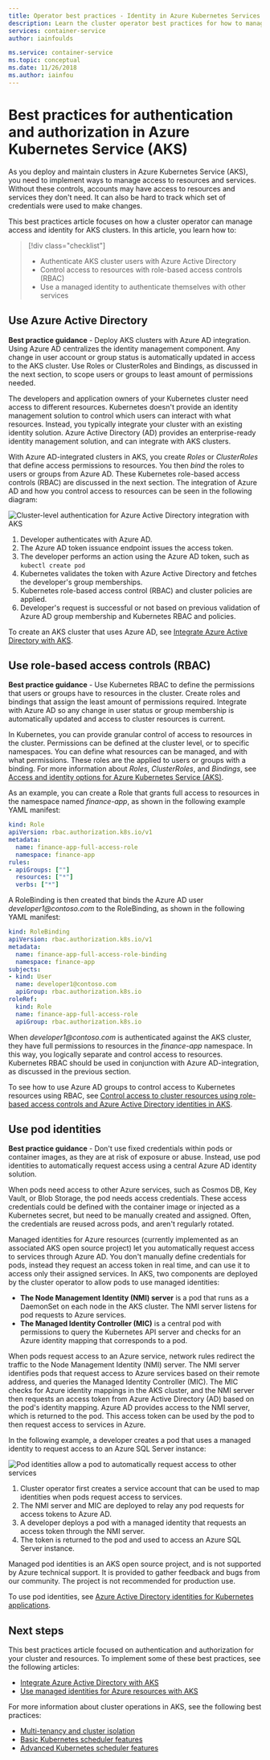 ```yaml
---
title: Operator best practices - Identity in Azure Kubernetes Services (AKS)
description: Learn the cluster operator best practices for how to manage authentication and authorization for clusters in Azure Kubernetes Service (AKS)
services: container-service
author: iainfoulds

ms.service: container-service
ms.topic: conceptual
ms.date: 11/26/2018
ms.author: iainfou
---
```


# Best practices for authentication and authorization in Azure Kubernetes Service (AKS)

As you deploy and maintain clusters in Azure Kubernetes Service (AKS), you need to implement ways to manage access to resources and services. Without these controls, accounts may have access to resources and services they don't need. It can also be hard to track which set of credentials were used to make changes.

This best practices article focuses on how a cluster operator can manage access and identity for AKS clusters. In this article, you learn how to:

> [!div class="checklist"]
> * Authenticate AKS cluster users with Azure Active Directory
> * Control access to resources with role-based access controls (RBAC)
> * Use a managed identity to authenticate themselves with other services

## Use Azure Active Directory

**Best practice guidance** - Deploy AKS clusters with Azure AD integration. Using Azure AD centralizes the identity management component. Any change in user account or group status is automatically updated in access to the AKS cluster. Use Roles or ClusterRoles and Bindings, as discussed in the next section, to scope users or groups to least amount of permissions needed.

The developers and application owners of your Kubernetes cluster need access to different resources. Kubernetes doesn't provide an identity management solution to control which users can interact with what resources. Instead, you typically integrate your cluster with an existing identity solution. Azure Active Directory (AD) provides an enterprise-ready identity management solution, and can integrate with AKS clusters.

With Azure AD-integrated clusters in AKS, you create *Roles* or *ClusterRoles* that define access permissions to resources. You then *bind* the roles to users or groups from Azure AD. These Kubernetes role-based access controls (RBAC) are discussed in the next section. The integration of Azure AD and how you control access to resources can be seen in the following diagram:

![Cluster-level authentication for Azure Active Directory integration with AKS](media/operator-best-practices-identity/cluster-level-authentication-flow.png)

1. Developer authenticates with Azure AD.
1. The Azure AD token issuance endpoint issues the access token.
1. The developer performs an action using the Azure AD token, such as `kubectl create pod`
1. Kubernetes validates the token with Azure Active Directory and fetches the developer's group memberships.
1. Kubernetes role-based access control (RBAC) and cluster policies are applied.
1. Developer's request is successful or not based on previous validation of Azure AD group membership and Kubernetes RBAC and policies.

To create an AKS cluster that uses Azure AD, see [Integrate Azure Active Directory with AKS][aks-aad].

## Use role-based access controls (RBAC)

**Best practice guidance** - Use Kubernetes RBAC to define the permissions that users or groups have to resources in the cluster. Create roles and bindings that assign the least amount of permissions required. Integrate with Azure AD so any change in user status or group membership is automatically updated and access to cluster resources is current.

In Kubernetes, you can provide granular control of access to resources in the cluster. Permissions can be defined at the cluster level, or to specific namespaces. You can define what resources can be managed, and with what permissions. These roles are the applied to users or groups with a binding. For more information about *Roles*, *ClusterRoles*, and *Bindings*, see [Access and identity options for Azure Kubernetes Service (AKS)][aks-concepts-identity].

As an example, you can create a Role that grants full access to resources in the namespace named *finance-app*, as shown in the following example YAML manifest:

```yaml
kind: Role
apiVersion: rbac.authorization.k8s.io/v1
metadata:
  name: finance-app-full-access-role
  namespace: finance-app
rules:
- apiGroups: [""]
  resources: ["*"]
  verbs: ["*"]
```

A RoleBinding is then created that binds the Azure AD user *developer1\@contoso.com* to the RoleBinding, as shown in the following YAML manifest:

```yaml
kind: RoleBinding
apiVersion: rbac.authorization.k8s.io/v1
metadata:
  name: finance-app-full-access-role-binding
  namespace: finance-app
subjects:
- kind: User
  name: developer1@contoso.com
  apiGroup: rbac.authorization.k8s.io
roleRef:
  kind: Role
  name: finance-app-full-access-role
  apiGroup: rbac.authorization.k8s.io
```

When *developer1\@contoso.com* is authenticated against the AKS cluster, they have full permissions to resources in the *finance-app* namespace. In this way, you logically separate and control access to resources. Kubernetes RBAC should be used in conjunction with Azure AD-integration, as discussed in the previous section.

To see how to use Azure AD groups to control access to Kubernetes resources using RBAC, see [Control access to cluster resources using role-based access controls and Azure Active Directory identities in AKS][azure-ad-rbac].

## Use pod identities

**Best practice guidance** - Don't use fixed credentials within pods or container images, as they are at risk of exposure or abuse. Instead, use pod identities to automatically request access using a central Azure AD identity solution.

When pods need access to other Azure services, such as Cosmos DB, Key Vault, or Blob Storage, the pod needs access credentials. These access credentials could be defined with the container image or injected as a Kubernetes secret, but need to be manually created and assigned. Often, the credentials are reused across pods, and aren't regularly rotated.

Managed identities for Azure resources (currently implemented as an associated AKS open source project) let you automatically request access to services through Azure AD. You don't manually define credentials for pods, instead they request an access token in real time, and can use it to access only their assigned services. In AKS, two components are deployed by the cluster operator to allow pods to use managed identities:

* **The Node Management Identity (NMI) server** is a pod that runs as a DaemonSet on each node in the AKS cluster. The NMI server listens for pod requests to Azure services.
* **The Managed Identity Controller (MIC)** is a central pod with permissions to query the Kubernetes API server and checks for an Azure identity mapping that corresponds to a pod.

When pods request access to an Azure service, network rules redirect the traffic to the Node Management Identity (NMI) server. The NMI server identifies pods that request access to Azure services based on their remote address, and queries the Managed Identity Controller (MIC). The MIC checks for Azure identity mappings in the AKS cluster, and the NMI server then requests an access token from Azure Active Directory (AD) based on the pod's identity mapping. Azure AD provides access to the NMI server, which is returned to the pod. This access token can be used by the pod to then request access to services in Azure.

In the following example, a developer creates a pod that uses a managed identity to request access to an Azure SQL Server instance:

![Pod identities allow a pod to automatically request access to other services](media/operator-best-practices-identity/pod-identities.png)

1. Cluster operator first creates a service account that can be used to map identities when pods request access to services.
1. The NMI server and MIC are deployed to relay any pod requests for access tokens to Azure AD.
1. A developer deploys a pod with a managed identity that requests an access token through the NMI server.
1. The token is returned to the pod and used to access an Azure SQL Server instance.

Managed pod identities is an AKS open source project, and is not supported by Azure technical support. It is provided to gather feedback and bugs from our community. The project is not recommended for production use.

To use pod identities, see [Azure Active Directory identities for Kubernetes applications][aad-pod-identity].

## Next steps

This best practices article focused on authentication and authorization for your cluster and resources. To implement some of these best practices, see the following articles:

* [Integrate Azure Active Directory with AKS][aks-aad]
* [Use managed identities for Azure resources with AKS][aad-pod-identity]

For more information about cluster operations in AKS, see the following best practices:

* [Multi-tenancy and cluster isolation][aks-best-practices-scheduler]
* [Basic Kubernetes scheduler features][aks-best-practices-scheduler]
* [Advanced Kubernetes scheduler features][aks-best-practices-advanced-scheduler]

<!-- EXTERNAL LINKS -->
[aad-pod-identity]: https://github.com/Azure/aad-pod-identity

<!-- INTERNAL LINKS -->
[aks-concepts-identity]: concepts-identity.md
[aks-aad]: aad-integration-cli.md
[managed-identities:]: ../active-directory/managed-identities-azure-resources/overview.md
[aks-best-practices-scheduler]: operator-best-practices-scheduler.md
[aks-best-practices-advanced-scheduler]: operator-best-practices-advanced-scheduler.md
[aks-best-practices-cluster-isolation]: operator-best-practices-cluster-isolation.md
[azure-ad-rbac]: azure-ad-rbac.md
